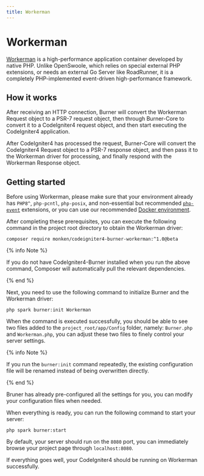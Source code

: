 ```yaml
---
title: Workerman
---
```


# Workerman

[Workerman](https://github.com/walkor/workerman/) is a high-performance application container developed by native PHP. Unlike OpenSwoole, which relies on special external PHP extensions, or needs an external Go Server like RoadRunner, it is a completely PHP-implemented event-driven high-performance framework.

## How it works

After receiving an HTTP connection, Burner will convert the Workerman Request object to a PSR-7 request object, then through Burner-Core to convert it to a CodeIgniter4 request object, and then start executing the CodeIgniter4 application.

After CodeIgniter4 has processed the request, Burner-Core will convert the CodeIgniter4 Request object to a PSR-7 response object, and then pass it to the Workerman driver for processing, and finally respond with the Workerman Response object.

## Getting started

Before using Workerman, please make sure that your environment already has `PHP8^`, `php-pcntl`, `php-posix`, and non-essential but recommended [`php-event`](https://www.php.net/manual/en/book.event.php) extensions, or you can use our recommended [Docker environment](/general/docker).

After completing these prerequisites, you can execute the following command in the project root directory to obtain the Workerman driver:

```
composer require monken/codeigniter4-burner-workerman:^1.0@beta
```

{% info Note %}

If you do not have CodeIgniter4-Burner installed when you run the above command, Composer will automatically pull the relevant dependencies.

{% end %}
    
Next, you need to use the following command to initialize Burner and the Workerman driver:

```
php spark burner:init Workerman
```

When the command is executed successfully, you should be able to see two files added to the `project_root/app/Config` folder, namely: `Burner.php` and `Workerman.php`, you can adjust these two files to finely control your server settings.

{% info Note %}

If you run the `burner:init` command repeatedly, the existing configuration file will be renamed instead of being overwritten directly.

{% end %}

Bruner has already pre-configured all the settings for you, you can modify your configuration files when needed.

When everything is ready, you can run the following command to start your server:

```
php spark burner:start
```

By default, your server should run on the `8080` port, you can immediately browse your project page through `localhost:8080`.

If everything goes well, your CodeIgniter4 should be running on Workerman successfully.